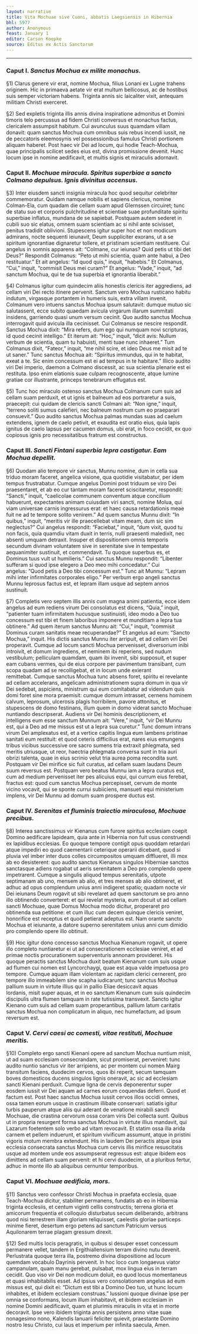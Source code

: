 ```yaml
---
layout: narrative
title: Vita Mochuae sive Cuani, abbatis Laegsiensis in Hibernia
bhl: 5977
author: Anonymous
feast: January 1
editor: Carson Koepke
source: Editus ex Actis Sanctorum
---
```


---

### Caput I. *Sanctus Mochua ex milite monachus.*

§1) Clarus genere vir erat, nomine Mochua, filius Lonani ex Lugne trahens originem. Hic in primaeva aetate vir erat multum bellicosus, ac de hostibus suis semper victoriam habens. Triginta annis sic laicaliter vixit, antequam militiam Christi exerceret.

§2) Sed expletis triginta illis annis divina inspiratione admonitus et Domini timoris telo percussus ad fidem Christi conversus et monachus factus, clericalem assumpsit habitum. Cui avunculus suus quamdam villam donavit: quam sanctus Mochua cum omnibus suis rebus incendi iussit, ne de peccatoris eleemosynis vel possessionibus famulus Christi portionem aliquam haberet. Post haec vir Dei ad locum, qui hodie Teach-Mochua, quae principalis scilicet sedes eius est, divina promissione devenit. Hunc locum ipse in nomine aedificavit, et multis signis et miraculis adornavit.


### Caput II. *Mochuae miracula. Spiritus superbiae a sancto Colmano depulsus. Ignis divinitus accensus.*

§3) Inter eiusdem sancti insignia miracula hoc quod sequitur celebriter commemoratur. Quidam namque nobilis et sapiens clericus, nomine Colman-Ela, cum quadam die cellam suam apud Glernssen circuiret; tunc de statu suo et corporis pulchritudine et scientiae suae profunditate spiritu superbiae inflatus, mundana de se sapiebat. Postquam autem sederet in cubili suo sic elatus, omnem suam scientiam ac si nihil ante scivisset, penitus tradidit oblivioni. Stupescens igitur super hoc et non modicum admirans, nocte sequenti ieiunavit, Deum suppliciter exorans, ut a se spiritum ignorantiae dignaretur tollere, et pristinam scientiam restituere. Cui angelus in somnis apparens ait: “Colmane, cur ieiunas? Quid petis ut tibi det Deus?” Respondit Colmanus: “Peto ut mihi scientia, quam ante habui, a Deo restituatur.” Et ait angelus: “Id quod quis," inquit, "habebis.” Et Colmanus, “Cui,” inquit, “commisit Deus mei curam?” Et angelus: “Vade,” inquit, “ad sanctum Mochua, qui te de tua superbia et ignorantia liberabit.”

§4) Colmanus igitur cum quindecim aliis honestis clericis iter aggrediens, ad cellam viri Dei recto itinere pervenit. Sanctum vero Mochua rusticano habitu indutum, virgasque portantem in humeris suis, extra villam invenit. Colmanum vero intuens sanctus Mochua ipsum salutavit: dumque mutuo sic salutassent, ecce subito quaedam avicula virgarum illarum summitati insidens, garriendo quasi unum versum cecinit. Quo audito sanctus Mochua interrogavit quid avicula illa cecinisset. Cui Colmanus se nescire respondit. Sanctus Mochua dixit: “Mira refers, dum ego qui numquam novi scripturas, id quod cecinit intelligo.” Et iterum ait: “Hoc,” inquit, “dicit avis: Nullum verbum de scientia, quam tu habuisti, menti tuae nunc inhaeret.” Tum Colmanus dixit, “Fateor,” inquit, “me nihil scire, et ideo Deus me misit ad te ut saner.” Tunc sanctus Mochua ait: “Spiritus immundus, qui in te habitat, exeat a te. Sic enim concessum est ei ad tempus in te habitare.” Illico audito viri Dei imperio, daemon a Colmano discessit, ac sua scientia plenarie est ei restituta. Ipso enim elationis suae culpam recognoscente, atque lumine gratiae cor illustrante, princeps tenebrarum effugatus est.

§5) Tunc hoc miraculo ostenso sanctus Mochua Colmanum cum suis ad cellam suam perduxit, et ut ignis et balneum ad eos portraretur a suis, praecepit: cui quidam de clericis sancti Colmani ait: “Non igne,” inquit, “terreno soliti sumus calefieri, nec balneum nostrum cum eo praeparari consuevit.” Quo audito sanctus Mochua palmas mundas suas ad caelum extendens, ignem de caelo petivit, et exaudita est oratio eius, quia lapis ignitus de caelo lapsus per cacumen domus, ubi erat, in foco cecidit, ex quo copiosus ignis pro necessitatibus fratrum est constructus.

### Caput III. *Sancti Fintani superbia lepra castigatur. Eam Mochua depellit.*

§6) Quodam alio tempore vir sanctus, Munnu nomine, dum in cella sua triduo moram faceret, angelica visione, qua quotidie visitabatur, per idem tempus frustrabatur. Cumque angelus Domini post triduum se viro Dei praesentaret, et ab eo cur tantam moram faceret sciscitaretur, respondit: “Sancti,” inquit, “caelicolae communem conventum atque concilium habuerunt, expectantes animam cuiusdam viri sancti, nomine Molua, qui viam universae carnis ingressurus erat: et haec causa retardationis meae fuit ne ad te tempore solito venirem.” Ad quem sanctus Munnu dixit: “In quibus,” inquit, “meritis vir ille praecellebat vitam meam, dum sic sim neglectus?” Cui angelus respondit: “Faciebat,” inquit, “dum vixit, quod tu non facis, quia quamdiu vitam duxit in terris, nulli praesenti maledixit, nec absenti umquam detraxit. Insuper et dispositionem omnis temporis secundum divinam voluntatem sive in serenitate sive in tempestate aequanimiter sustinuit, et commendavit. Tu quoque superbus es, et Dominus tuus vult ut humilieris.” Cui sanctus Munnu respondit: “Libenter sufferam si quod ipse elegero a Deo meo mihi concedatur.” Cui angelus: “Quod petis a Deo tibi concessum est.” Tunc ait Munnu: “Lepram mihi inter infirmitates corporales eligo.” Per verbum ergo angeli sanctus Munnu leprosus factus est, et lepram illam usque ad septem annos sustinuit.

§7) Completis vero septem illis annis cum magna animi patientia, ecce idem angelus ad eum rediens virum Dei consolatus est dicens, “Quia,” inquit, “patienter tuam infirmitatem hucusque sustinuisti, ideo modo a Deo tuo concessum est tibi et finem laboribus imponere et munditiam a lepra tua obtinere.” Ad quem iterum sanctus Munnu ait: “Cui,” inquit, “commisit Dominus curam sanitatis meae recuperandae?” Et angelus ad eum: “Sancto Mochua,” inquit. His dictis sanctus Munnu iter arripuit, et ad cellam viri Dei properavit. Cumque ad locum sancti Mochua pervenisset, diversorium inibi introivit, et domum ingrediens, et neminem ibi reperiens, sed nudum vestibulum; pelliculam quamdam, quam ibi invenit, sibi supposuit, et super eam cubans vermes, qui de eius corpore per pavimentum transibant, cum scopa quadam ad se recolligebat, et in locum unde exierant remittebat. Cumque sanctus Mochua tunc absens foret, spiritu ei revelante ad cellam accelerans, angelicam administrationem supra domum in qua vir Dei sedebat, aspiciens, ministrum qui eum comitabatur ad videndum quis domi foret sine mora praemisit: cumque domum intrasset, cernens hominem calvum, leprosum, ulcerosis plagis horribilem, pavore attonitus, et stupescens de domo festinans, illum quem in domo viderat sancto Mochuae nuntiando descripserat. Audiens vir Dei hominis descriptionem, et intelligens eum esse sanctum Munnum ait: “Vere,” inquit, “vir Dei Munnu est, qui a Deo ad me missus est ut a lepra sua curetur.” Tunc domum intrans virum Dei amplexatus est, et a vertice capitis lingua eum lambens pristinae sanitati eum restituit: et quod ceteris difficilius erat, nares eius emungens tribus vicibus successive ore sacro sumens tria extraxit phlegmata, sed meritis utriusque, ut reor, haectria phlegmata conversa sunt in tria auri obrizi talenta, quae in eius scrinio velut tria aurea poma recondita sunt. Postquam vir Dei mirifice sic fuit curatus, ad cellam suam laudans Deum suum reversus est. Postquam vero beatus Munnu iam a lepra curatus est, cum ad medium pervenisset iter pes alicuius equi, qui currum eius ferebat, fractus est: quod cum sanctus Mochua percepisset, cervum de monte vicino vocavit, qui se sponte currui subiiciens, mansueti equi ministerium implens, vir Dei Munnu ad domum suam prospere ductus est.


### Caput IV. *Serenitas et fluminis traiectio miraculosa, Mochuae precibus.*

§8) Interea sanctissimus vir Kienanus cum furore spiritus ecclesiam coepit Domino aedificare lapideam, quia ante in Hibernia non fuit usus construendi ex lapidibus ecclesias. Eo quoque tempore contigit opus quoddam retardari atque impediri eo quod caementarii ceterique operarii dicebant, quod si pluvia vel imber inter duos colles circumpositos umquam difflueret, illi mox ab eo desisterent: quo audito sanctus Kienanus singulos Hiberniae sanctos sanctasque adiens rogabat ut aeris serenitatem a Deo pro complendo opere impetrarent. Cumque a singulis aliquod tempus serenitatis, utpote septimanam ab uno, mensem ab alio, et tres menses ab alio obtineret, et adhuc ad opus complendum unius anni indigeret spatio; quadam nocte vir Dei ieiunans Deum rogavit ut sibi revelaret ad quem sanctorum se pro anno illo obtinendo converteret: et qui revelat mysteria, eum docuit ut ad cellam sancti Mochuae, quae Domus Mochua modo dicitur, properaret pro obtinenda sua petitione: et cum illuc cum decem quinque clericis veniret, honorifice est receptus et quod petierat adeptus est. Nam orante sancto Mochua et ieiunante, a datore superno serenitatem unius anni cum dimidio pro complendo opere illo obtinuit.

§9) Hoc igitur dono concesso sanctus Mochua Kienanum rogavit, ut opere illo completo nuntiaretur ei ut ad consecrationem ecclesiae veniret, et ad primae noctis procurationem superventuris annonam provideret. His quoque peractis sanctus Mochua duxit beatum Kienanum cum suis usque ad flumen cui nomen est Lyncorchaygi, quae est aqua valde impetuosa pro tempore. Cumque aquam illam violentam ac rapidam clerici cernerent, pro tempore illo immeabilem sine scapha iudicarunt; tunc sanctus Mochua pallium suum in virtute illius qui in pallio Eliae desiccavit aquas Iordanis, misit super aquas, et in eo sanctum Kienanum cum suis quindecim discipulis ultra flumen tamquam in rate tutissima transvexit. Sancto igitur Kienano cum suis ad cellam suam properantibus, pallium latum caritatis sanctus Mochua non complicatum in aliquo, nec humefactum, ad ipsum reversum est.


### Caput V. *Cervi caesi ac comesti, vitae restituti, Mochuae meritis.*

§10) Completo ergo sancti Kienani opere ad sanctum Mochua nuntium misit, ut ad suam ecclesiam consecrandam, sicut promiserat, perveniret: tunc audito nuntio sanctus vir iter arripiens, ac per montem cui nomen Mairg transitum faciens, duodecim cervos, quos ibi reperit, secum tamquam boves domesticos ducens singulos lignis oneravit, ac sic ad ecclesiam sancti Kienani perduxit. Cumque ligna de cervis deponerentur super eosdem iussit vir Dei aquam ad carnes eorum coquendas deferri. Quod et factum est. Post haec sanctus Mochua iussit cervos illos occidi omnes, ossa tamen eorum usque in crastinum illibate conservari: satiatis igitur turbis pauperum atque aliis qui aderant de venatione mirabili sancti Mochuae, die crastina cervorum ossa coram viris Dei collecta sunt. Quibus ut in propria resurgent forma sanctus Mochua in virtute illius mandavit, qui Lazarum foetentem solo verbo ad vitam revocavit. Et statim ossa illa arida carnem et pellem induerunt, et spiritum vivificum assumunt, atque in pristini vigoris motum membra extendunt. His in laudem Dei peractis atque ipsa ecclesia consecrata sanctus Mochua cum cervis illis mirifice resuscitatis usque ad montem unde eos assumpserat regressus est: atque ibidem eos dimittens ad cellam suam pervenit: et hi cervi duodecim, ut a pluribus fertur, adhuc in monte illo ab aliquibus cernuntur temporibus.


### Caput VI. *Mochuae aedificia, mors.*

§11) Sanctus vero confessor Christi Mochua in praefata ecclesia, quae Teach-Mochua dicitur, stabiliter permanens, fundatis ab eo in Hibernia triginta ecclesiis, et centum viginti cellis constructis; terrena gloria et amicorum frequentia et colloquio disturbatus secum deliberando, arbitrans quod nisi terrestrem illam gloriam reliquisset, caelestis gloriae particeps minime fieret, desertum ergo petens ad sanctum Patricium versus Aquilonarem terrae plagam gressum direxit.

§12) Sed multis locis peragratis, in quibus si desuper esset concessum permanere vellet, tandem in Ergithiallensium terram divino nutu devenit. Perlustrata quoque terra illa, postremo divina dispositione ad locum quemdam vocabulo Dayrinis pervenit. In hoc loco cum longaevus viator campanulam, quam manu gerebat, pulsabat, mox lingua eius in terram cecidit. Quo viso vir Dei non modicum doluit, eo quod locus momentaneus et quasi inhabitabilis esset. Ad ipsius vero consolationem angelus ad eum missus est, qui dixit ei: “Dictum est tibi a Domino Deo tuo, ut hunc locum inhabites, et ibidem ecclesiam construas.” Iussioni quoque divinae ipse per omnia se conformans, locum illum inhabitavit, et ibidem ecclesiam in nomine Domini aedificavit, quam et plurimis miraculis in vita et in morte decoravit. Ipse vero ibidem triginta annis persistens anno vitae suae nonagesimo nono, Kalendis Ianuarii feliciter quievit, praestante Domino nostro Iesu Christo, cui laus et imperium per infinita saecula, Amen.
